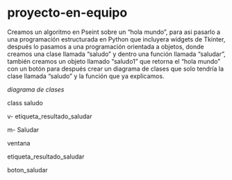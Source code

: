 # proyecto-en-equipo
Creamos un algoritmo en Pseint sobre un “hola mundo”, para asi pasarlo a una programación estructurada en Python que incluyera widgets de Tkinter, después lo pasamos a una programación orientada a objetos, donde creamos una clase llamada “saludo” y dentro una función llamada “saludar”, también creamos un objeto llamado “saludo1” que retorna el “hola mundo” con un botón para después crear un diagrama de clases que solo tendría la clase llamada “saludo” y la función que ya explicamos.

*diagrama de clases*

class saludo

v- etiqueta_resultado_saludar

m- Saludar


ventana

etiqueta_resultado_saludar

boton_saludar
